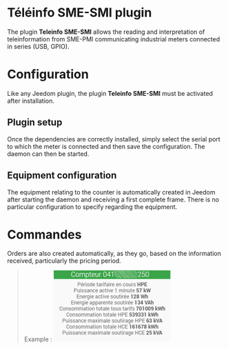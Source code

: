 # Téléinfo SME-SMI plugin

The plugin **Teleinfo SME-SMI** allows the reading and interpretation of teleinformation from SME-PMI communicating industrial meters connected in series (USB, GPIO).

# Configuration

Like any Jeedom plugin, the plugin **Teleinfo SME-SMI** must be activated after installation.

## Plugin setup

Once the dependencies are correctly installed, simply select the serial port to which the meter is connected and then save the configuration. The daemon can then be started.

## Equipment configuration

The equipment relating to the counter is automatically created in Jeedom after starting the daemon and receiving a first complete frame. There is no particular configuration to specify regarding the equipment.

# Commandes

Orders are also created automatically, as they go, based on the information received, particularly the pricing period.

>Example :
>![Tile example](../images/tile.png)
